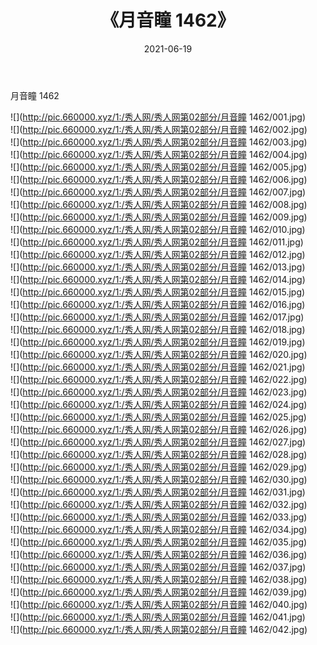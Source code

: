﻿---
layout: post
title:  《月音瞳 1462》
date:   2021-06-19
img: http://pic.660000.xyz/1:/秀人网/秀人网第02部分/月音瞳 1462/000.jpg
categories: [美女, 清纯, 唯美]
---

月音瞳 1462

  ![](http://pic.660000.xyz/1:/秀人网/秀人网第02部分/月音瞳 1462/001.jpg) <br> ![](http://pic.660000.xyz/1:/秀人网/秀人网第02部分/月音瞳 1462/002.jpg) <br> ![](http://pic.660000.xyz/1:/秀人网/秀人网第02部分/月音瞳 1462/003.jpg) <br> ![](http://pic.660000.xyz/1:/秀人网/秀人网第02部分/月音瞳 1462/004.jpg) <br> ![](http://pic.660000.xyz/1:/秀人网/秀人网第02部分/月音瞳 1462/005.jpg) <br> ![](http://pic.660000.xyz/1:/秀人网/秀人网第02部分/月音瞳 1462/006.jpg) <br> ![](http://pic.660000.xyz/1:/秀人网/秀人网第02部分/月音瞳 1462/007.jpg) <br> ![](http://pic.660000.xyz/1:/秀人网/秀人网第02部分/月音瞳 1462/008.jpg) <br> ![](http://pic.660000.xyz/1:/秀人网/秀人网第02部分/月音瞳 1462/009.jpg) <br> ![](http://pic.660000.xyz/1:/秀人网/秀人网第02部分/月音瞳 1462/010.jpg) <br> ![](http://pic.660000.xyz/1:/秀人网/秀人网第02部分/月音瞳 1462/011.jpg) <br> ![](http://pic.660000.xyz/1:/秀人网/秀人网第02部分/月音瞳 1462/012.jpg) <br> ![](http://pic.660000.xyz/1:/秀人网/秀人网第02部分/月音瞳 1462/013.jpg) <br> ![](http://pic.660000.xyz/1:/秀人网/秀人网第02部分/月音瞳 1462/014.jpg) <br> ![](http://pic.660000.xyz/1:/秀人网/秀人网第02部分/月音瞳 1462/015.jpg) <br> ![](http://pic.660000.xyz/1:/秀人网/秀人网第02部分/月音瞳 1462/016.jpg) <br> ![](http://pic.660000.xyz/1:/秀人网/秀人网第02部分/月音瞳 1462/017.jpg) <br> ![](http://pic.660000.xyz/1:/秀人网/秀人网第02部分/月音瞳 1462/018.jpg) <br> ![](http://pic.660000.xyz/1:/秀人网/秀人网第02部分/月音瞳 1462/019.jpg) <br> ![](http://pic.660000.xyz/1:/秀人网/秀人网第02部分/月音瞳 1462/020.jpg) <br> ![](http://pic.660000.xyz/1:/秀人网/秀人网第02部分/月音瞳 1462/021.jpg) <br> ![](http://pic.660000.xyz/1:/秀人网/秀人网第02部分/月音瞳 1462/022.jpg) <br> ![](http://pic.660000.xyz/1:/秀人网/秀人网第02部分/月音瞳 1462/023.jpg) <br> ![](http://pic.660000.xyz/1:/秀人网/秀人网第02部分/月音瞳 1462/024.jpg) <br> ![](http://pic.660000.xyz/1:/秀人网/秀人网第02部分/月音瞳 1462/025.jpg) <br> ![](http://pic.660000.xyz/1:/秀人网/秀人网第02部分/月音瞳 1462/026.jpg) <br> ![](http://pic.660000.xyz/1:/秀人网/秀人网第02部分/月音瞳 1462/027.jpg) <br> ![](http://pic.660000.xyz/1:/秀人网/秀人网第02部分/月音瞳 1462/028.jpg) <br> ![](http://pic.660000.xyz/1:/秀人网/秀人网第02部分/月音瞳 1462/029.jpg) <br> ![](http://pic.660000.xyz/1:/秀人网/秀人网第02部分/月音瞳 1462/030.jpg) <br> ![](http://pic.660000.xyz/1:/秀人网/秀人网第02部分/月音瞳 1462/031.jpg) <br> ![](http://pic.660000.xyz/1:/秀人网/秀人网第02部分/月音瞳 1462/032.jpg) <br> ![](http://pic.660000.xyz/1:/秀人网/秀人网第02部分/月音瞳 1462/033.jpg) <br> ![](http://pic.660000.xyz/1:/秀人网/秀人网第02部分/月音瞳 1462/034.jpg) <br> ![](http://pic.660000.xyz/1:/秀人网/秀人网第02部分/月音瞳 1462/035.jpg) <br> ![](http://pic.660000.xyz/1:/秀人网/秀人网第02部分/月音瞳 1462/036.jpg) <br> ![](http://pic.660000.xyz/1:/秀人网/秀人网第02部分/月音瞳 1462/037.jpg) <br> ![](http://pic.660000.xyz/1:/秀人网/秀人网第02部分/月音瞳 1462/038.jpg) <br> ![](http://pic.660000.xyz/1:/秀人网/秀人网第02部分/月音瞳 1462/039.jpg) <br> ![](http://pic.660000.xyz/1:/秀人网/秀人网第02部分/月音瞳 1462/040.jpg) <br> ![](http://pic.660000.xyz/1:/秀人网/秀人网第02部分/月音瞳 1462/041.jpg) <br> ![](http://pic.660000.xyz/1:/秀人网/秀人网第02部分/月音瞳 1462/042.jpg) <br>